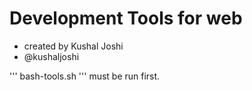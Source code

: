 # Development Tools for web
- created by Kushal Joshi
- @kushaljoshi

'''
bash-tools.sh
'''
must be run first.


